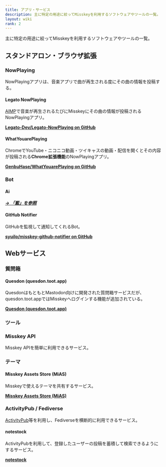 ```yaml
---
title: アプリ・サービス
description: 主に特定の用途に絞ってMisskeyを利用するソフトウェアやツールの一覧。
layout: wiki
rank: 2
---
```

主に特定の用途に絞ってMisskeyを利用するソフトウェアやツールの一覧。

## スタンドアロン・ブラウザ拡張
### NowPlaying
NowPlayingアプリは、音楽アプリで曲が再生される度にその曲の情報を投稿する。

#### Legato NowPlaying
[AIMP](https://forest.watch.impress.co.jp/library/software/aimp/)で音楽が再生されるたびにMisskeyにその曲の情報が投稿されるNowPlayingアプリ。

**[Legato-Dev/Legato-NowPlaying on GitHub](https://github.com/Legato-Dev/Legato-NowPlaying/)**

#### WhatYouarePlaying
ChromeでYouTube・ニコニコ動画・ツイキャスの動画・配信を開くとその内容が投稿される**Chrome拡張機能**のNowPlayingアプリ。

**[GenbuHase/WhatYouarePlaying on GitHub](https://github.com/GenbuHase/WhatYouarePlaying)**

### Bot
#### Ai
***[→ 「藍」を参照](../culture/softwares/ai)***

#### GitHub Notifier
GitHubを監視して通知してくれるBot。

**[syuilo/misskey-github-notifier on GitHub](https://github.com/syuilo/misskey-github-notifier)**

## Webサービス
### 質問箱
#### Quesdon (quesdon.toot.app)
QuesdonはもともとMastodon向けに開発された質問箱サービスだが、quesdon.toot.appではMisskeyへログインする機能が追加されている。

**[Quesdon (quesdon.toot.app)](https://quesdon.toot.app)**

### ツール
### Misskey API
Misskey APIを簡単に利用できるサービス。

### テーマ
#### Misskey Assets Store (MiAS)
Misskeyで使えるテーマを共有するサービス。

**[Misskey Assets Store (MiAS)](https://assets.msky.cafe/)**

### ActivityPub / Fediverse
[ActivityPub](../culture/words/activitypub)等を利用し、Fediverseを横断的に利用できるサービス。

#### notestock
ActivityPubを利用して、登録したユーザーの投稿を蓄積して検索できるようにするサービス。

**[notestock](https://notestock.osa-p.net/)**
